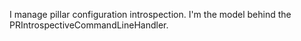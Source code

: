 I manage pillar configuration introspection. I'm the model behind the PRIntrospectiveCommandLineHandler.